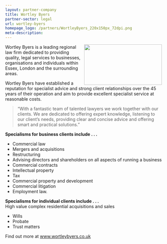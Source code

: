 ```yaml
---
layout: partner-company
title: Wortley Byers
partner-sector: legal
url: wortley-byers
homepage_logo: /partners/WortleyByers_220x150px_72dpi.png
meta-description:
---
```


<p><img alt="" src="//clarity-strategies.github.io/ie-uploads/uploads/about/Wortley_Byers_New_Logo_0914_.jpg" style="float:right; height:130px; width:250px" />Wortley Byers is a leading regional law firm dedicated to providing quality, legal services to businesses, organisations and individuals within Essex, London and the surrounding areas.</p><p>Wortley Byers have established a reputation for specialist advice and strong client relationships over the 45 years of their operation and aim to provide excellent specialist service at reasonable costs.</p><blockquote><p>&ldquo;With a fantastic team of talented lawyers we work together with our clients. We are dedicated to offering expert knowledge, listening to our client&rsquo;s needs, providing clear and concise advice and offering smart and practical solutions.&rdquo;</p></blockquote><p><strong>Specialisms for business clients include . . .</strong></p><ul><li>Commercial law</li><li>Mergers and acquisitions</li><li>Restructuring</li><li>Advising directors and shareholders on all aspects of running a business</li><li>Commercial contracts</li><li>Intellectual property</li><li>Tax</li><li>Commercial property and development</li><li>Commercial litigation</li><li>Employment law.</li></ul><p><strong>Specialisms for individual clients include . . .</strong><br />High value complex residential acquisitions and sales</p><ul><li>Wills</li><li>Probate</li><li>Trust matters</li></ul><p>Find out more at&nbsp;<a href="http://www.wortleybyers.co.uk" target="_blank">www.wortleybyers.co.uk</a></p>